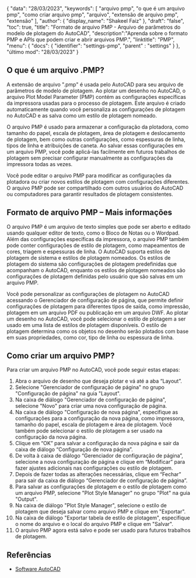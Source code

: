 {
"data": "28/03/2023",
  "keywords": [
"arquivo pmp",
"o que é um arquivo pmp",
"como criar arquivo pmp",
"arquivo",
"extensão de arquivo pmp",
"extensão"
],
  "author": {
"display_name": "Shakeel Faiz"
},
"draft": "false",
"toc": true,
"title": "Formato de arquivo PMP - Arquivo de parâmetros do modelo de plotagem do AutoCAD",
  "description":"Aprenda sobre o formato PMP e APIs que podem criar e abrir arquivos PMP.",
"linktitle": "PMP",
  "menu": {
    "docs": {
      "identifier": "settings-pmp",
"parent" : "settings"
}
},
"último mod": "28/03/2023"
}

## O que é um arquivo .PMP?

A extensão de arquivo ".pmp" é usada pelo AutoCAD para seu arquivo de parâmetros de modelo de plotagem. Ao plotar um desenho no AutoCAD, o arquivo Plot Model Parameter (PMP) contém as configurações específicas da impressora usadas para o processo de plotagem. Este arquivo é criado automaticamente quando você personaliza as configurações de plotagem no AutoCAD e as salva como um estilo de plotagem nomeado.

O arquivo PMP é usado para armazenar a configuração da plotadora, como tamanho do papel, escala de plotagem, área de plotagem e deslocamento de plotagem, bem como outras configurações, como espessuras de linha, tipos de linha e atribuições de caneta. Ao salvar essas configurações em um arquivo PMP, você pode aplicá-las facilmente em futuros trabalhos de plotagem sem precisar configurar manualmente as configurações da impressora todas as vezes.

Você pode editar o arquivo PMP para modificar as configurações da plotadora ou criar novos estilos de plotagem com configurações diferentes. O arquivo PMP pode ser compartilhado com outros usuários do AutoCAD ou computadores para garantir resultados de plotagem consistentes.

## Formato de arquivo PMP – Mais informações

O arquivo PMP é um arquivo de texto simples que pode ser aberto e editado usando qualquer editor de texto, como o Bloco de Notas ou o Wordpad. Além das configurações específicas da impressora, o arquivo PMP também pode conter configurações de estilo de plotagem, como mapeamentos de cores, triagem e espessuras de linha. O AutoCAD suporta estilos de plotagem de sistema e estilos de plotagem nomeados. Os estilos de plotagem do sistema são configurações de plotagem predefinidas que acompanham o AutoCAD, enquanto os estilos de plotagem nomeados são configurações de plotagem definidas pelo usuário que são salvas em um arquivo PMP.

Você pode personalizar as configurações de plotagem no AutoCAD acessando o Gerenciador de configuração de página, que permite definir configurações de plotagem para diferentes tipos de saída, como impressão, plotagem em um arquivo PDF ou publicação em um arquivo DWF. Ao plotar um desenho no AutoCAD, você pode selecionar o estilo de plotagem a ser usado em uma lista de estilos de plotagem disponíveis. O estilo de plotagem determina como os objetos no desenho serão plotados com base em suas propriedades, como cor, tipo de linha ou espessura de linha.

## Como criar um arquivo PMP?

Para criar um arquivo PMP no AutoCAD, você pode seguir estas etapas:

1. Abra o arquivo de desenho que deseja plotar e vá até a aba “Layout”.
2. Selecione "Gerenciador de configuração de página" no grupo "Configuração de página" na guia "Layout".
3. Na caixa de diálogo "Gerenciador de configuração de página", selecione "Novo" para criar uma nova configuração de página.
4. Na caixa de diálogo "Configuração de nova página", especifique as configurações para a configuração da nova página, como impressora, tamanho do papel, escala de plotagem e área de plotagem. Você também pode selecionar o estilo de plotagem a ser usado na configuração da nova página.
5. Clique em “OK” para salvar a configuração da nova página e sair da caixa de diálogo “Configuração de nova página”.
6. De volta à caixa de diálogo “Gerenciador de configuração de página”, selecione a nova configuração de página e clique em “Modificar” para fazer ajustes adicionais nas configurações ou estilo de plotagem.
7. Depois de fazer todas as alterações necessárias, clique em “Fechar” para sair da caixa de diálogo “Gerenciador de configuração de página”.
8. Para salvar as configurações de plotagem e o estilo de plotagem como um arquivo PMP, selecione "Plot Style Manager" no grupo "Plot" na guia "Output".
9. Na caixa de diálogo "Plot Style Manager", selecione o estilo de plotagem que deseja salvar como arquivo PMP e clique em "Exportar".
10. Na caixa de diálogo "Exportar tabela de estilo de plotagem", especifique o nome do arquivo e o local do arquivo PMP e clique em "Salvar".
11. O arquivo PMP agora está salvo e pode ser usado para futuros trabalhos de plotagem.

## Referências
* [Software AutoCAD](https://en.wikipedia.org/wiki/AutoCAD)

